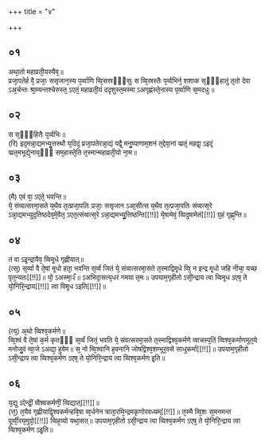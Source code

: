 +++
title = "४"

+++
## ०१
अथा᳘तो महाव्रती᳘यस्यैव᳘॥  
प्रजा᳘पतेर्ह वै᳘ प्रजाः᳘ ससृजान᳘स्य प᳘र्व्वाणि व्वि᳘सस्रᳫँ᳭सुः स व्वि᳘स्रस्तैः प᳘र्व्वभिर्न᳘ शशाक स᳘ᳫँ᳘हातुं त᳘तो देवा ऽअ᳘र्चन्तः श्रा᳘म्यन्तश्चेरुस्त᳘ ऽएतं᳘ महाव्रती᳘यं ददृशुस्त᳘मस्मा ऽअगृह्णंस्ते᳘नास्य प᳘र्व्वाणि स᳘मदधुः॥  
## ०२
स स᳘ᳫँ᳘हितैः प᳘र्व्वभिः॥  
(रि) इद᳘मन्ना᳘द्यमभ्यु᳘त्तस्थौ य᳘दिदं᳘ प्रजा᳘पतेरन्ना᳘द्यं यद्वै᳘ मनु᳘ष्याणाम᳘शनं त᳘द्देवा᳘नां व्व्रतं᳘ महद्वा᳘ ऽइदं᳘ व्व्रत᳘मभूद्ये᳘नाय᳘ᳫँ᳘ सम᳘हास्ते᳘ति त᳘स्मान्महाव्रती᳘यो ना᳘म॥  
## ०३
(मै) एवं वा᳘ ऽएते᳘ भवन्ति॥  
ये᳘ संव्वत्सरमा᳘सते य᳘थैव त᳘त्प्रजा᳘पतिः प्रजाः᳘ ससृजान ऽआ᳘सीत्स य᳘थैव त᳘त्प्रजा᳘पतिः संव्वत्स᳘रे ऽन्ना᳘द्यमभ्युद᳘तिष्ठदेव᳘मे᳘वैत᳘ ऽएत᳘त्संव्वत्स᳘रे ऽन्ना᳘द्यमभ्यु᳘त्तिष्ठन्ति[[!!]] ये᳘षामेवं᳘ व्विदुषामेतं[[!!]] ग्र᳘हं गृह्ण᳘न्ति॥  
## ०४
तं वा ऽइ᳘न्द्रायैव᳘ व्विमृ᳘धे गृह्णीयात्॥  
(त्स᳘) स᳘र्व्वा वै ते᳘षां मृ᳘धो हता᳘ भवन्ति स᳘र्व्वं जितं ये᳘ संव्वत्सरमा᳘सते त᳘स्माद्विमृ᳘धे व्वि᳘ न इन्द्र मृ᳘धो जहि नीचा᳘ यच्छ पृत᳘न्यतः[[!!]]॥ यो᳘ ऽअस्मा᳘२ँ॥ ऽअभिदा᳘सत्य᳘धरं गमया त᳘मः॥ उपयाम᳘गृहीतो ऽसी᳘न्द्राय त्वा व्विमृ᳘ध ऽएष᳘ ते यो᳘निरि᳘न्द्राय[[!!]] त्वा विमृ᳘ध ऽइति[[!!]]॥  
## ०५
(त्य᳘) अ᳘थो व्विश्व᳘कर्मणे॥  
व्वि᳘श्वं वै ते᳘षां क᳘र्म कृतᳫँ᳭ स᳘र्व्वं जितं᳘ भवति ये᳘ संवत्सरमा᳘सते त᳘स्माद्विश्व᳘कर्मणे व्वाचस्प᳘तिं व्विश्व᳘कर्माणमूत᳘ये मनोजु᳘वं व्वा᳘जे ऽअद्या᳘ हुवेम॥ स᳘ नो व्वि᳘श्वानि ह᳘वनानि जोषद्विश्व᳘शम्भूर᳘वसे साधुकर्मा[[!!]]॥ उपयाम᳘गृहीतो ऽसी᳘न्द्राय त्वा व्विश्व᳘कर्मण ऽएष᳘ ते यो᳘निरि᳘न्द्राय त्वा व्विश्व᳘कर्मण इ᳘ति॥  
## ०६
य᳘द्यु ऽऐन्द्रीं᳘ व्वैश्वकर्मणीं᳘ व्विद्यात्[[!!]]॥  
(त्त᳘) त᳘यैव गृह्णीयाद्वि᳘श्वकर्मन्हवि᳘षा व्व᳘र्धनेन त्राता᳘रमि᳘न्द्रमकृणोरवध्यम्[[!!]]॥ त᳘स्मै व्वि᳘शः स᳘मनमन्त पूर्व्वी᳘रय᳘मुग्रो᳘[[!!]] व्विह᳘व्यो यथा᳘सत्॥ उपयाम᳘गृहीतो ऽसी᳘न्द्राय त्वा व्विश्व᳘कर्मण ऽएष᳘ ते यो᳘निरि᳘न्द्राय त्वा व्विश्व᳘कर्मण ऽइ᳘ति॥  
